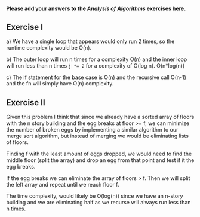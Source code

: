 #### Please add your answers to the ***Analysis of  Algorithms*** exercises here.

## Exercise I

a) We have a single loop that appears would only run 2 times, so the runtime complexity would be O(n).


b) The outer loop will run n times for a complexity O(n) and the inner loop will run less than n times `j *= 2` for a complexity of O(log n). O(n*log(n))


c) The if statement for the base case is O(n) and the recursive call O(n-1) and the fn will simply have O(n) complexity.

## Exercise II

Given this problem I think that since we already have a sorted array of floors with the n story building
and the egg breaks at floor >= f, we can minimize the number of broken eggs by implementing a similar
algorithm to our merge sort algorithm, but instead of merging we would be eliminating lists of floors.

Finding f with the least amount of eggs dropped, we would need to find the middle floor (split the array)
and drop an egg from that point and test if it the egg breaks.

If the egg breaks we can eliminate the array of floors > f. Then we will split the left array and repeat
until we reach floor f.

The time complexity, would likely be O(log(n)) since we have an n-story building and we are eliminating half
as we recurse will always run less than n times.
